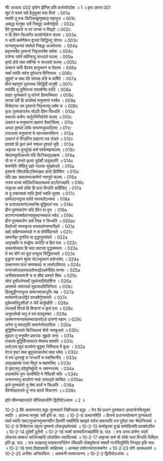 श्रीः
अध्यायः 002
कृपेण द्रौणिम् प्रति कर्तव्योपदेशः ॥ 1 ॥
कृप उवाच 	001  
श्रुतं ते वचनं सर्वं हेतुयुक्तं मया विभो ।	001a  
ममापि तु वचः किञ्चिच्छृणुष्वाद्य महाभुज ॥	001c  
आबद्धा मानुषाः सर्वे निबद्धाः कर्मणोर्द्वयोः ।	002a  
दैवे पुरुषकारे च परं ताभ्यां न विद्यते ॥	002c  
न हि दैवेन सिध्यन्ति कार्याण्येकेन सत्तम ।	003a  
न चापि कर्मणैकेन द्वाभ्यां सिद्धिस्तु योगतः ॥	003c  
ताभ्यामुभाभ्यां सर्वार्था निबद्धा अधमोत्तमाः ।	004a  
प्रवृत्ताश्चैव दृश्यन्ते निवृत्ताश्चैव सर्वशः ॥	004c  
पर्जन्यः पर्वते वर्षन्किन्नु साधयते फलम् ।	005a  
कृष्टे क्षेत्रे तथा वर्षन्किं न साधयते फलम् ॥	005c  
उत्थानं चापि दैवस्य ह्यनुत्थानं च दैवतम् ।	006a  
व्यर्थं भवति सर्वत्र पूर्वस्तत्र विनिश्चयः ॥	006c  
सुवृष्टे च यथा देवे सम्यक् क्षेत्रे च कर्षिते ।	007a  
बीजं महागुणं भूयात्तथा सिद्धिर्हि मानुषी ॥	007c  
तयोर्दैवं तु दुश्चिन्त्यं स्ववशेनैव वर्तते ।	008a  
प्राज्ञाः पुरुषकारे तु वर्तन्ते दैवमास्थिताः ॥	008c  
ताभ्यां सर्वे हि कार्यार्था मनुष्याणां नरर्षभ ।	009a  
विचेष्टन्तः स्म दृश्यन्ते निवृत्तास्तु तथैव च ॥	009c  
कृतः पुरुषकारश्च सोऽपि दैवेन सिध्यति ।	010a  
तथास्य कर्मणः कर्तुरभिनिर्वर्तते फलम् ॥	010c  
उत्थानं च मनुष्याणां दक्षाणां दैववर्जितम् ।	011a  
अभलं दृश्यते लोके सम्यगप्युपपादितम् ॥	011c  
तत्रालसा मनुष्याणां ये भवन्त्यमनस्विनः ।	012a  
उत्थानं ते विगर्हन्ति प्राज्ञानां तन्न रोचते ॥	012c  
प्रायशो हि कृतं कर्म नाफलं दृश्यते भुवि ।	013a  
अकृत्वा च पुनर्दुःखं कर्म पश्येन्महाफलम् ॥	013c  
चेष्टामकुर्वंल्लभते यदि किञ्चिद्यदृच्छया ।	014a  
यो वा न लभते कृत्वा दुर्दर्शौ तावुभावपि ॥	014c  
शक्नोति जीवितुं दक्षो नालसः सुखमेधते ।	015a  
दृश्यन्ते जीवलोकेऽस्मिन्दक्षाः प्रायो हितैषिणः ॥	015c  
यदि दक्षः समारम्भात्कर्मणो नाश्नुते फलम् ।	016a  
नास्य वाच्यं भवेत्किञ्चिल्लब्धव्यं वाऽधिगच्छति ॥	016c  
नाकृत्वा कर्म लोके हि फलं विन्दति कर्हिचित् ।	017a  
स तु वक्तव्यतां याति द्वेष्यो भवति भूयशः ॥	017c  
एवमेतदनादृत्य वर्तते यस्त्वतोऽन्यथा ।	018a  
स करोत्यात्मनोऽनर्थानेष बुद्धिमतां नयः ॥	018c  
हीनं पुरुषकारेण यदि दैवेन वा पुनः ।	019a  
कारणाभ्यामथैताभ्यामुत्थानमफलं भवेत् ॥	019c  
हीनं पुरुषकारेण कर्म त्विह न सिध्यति ॥	020ac  
दैवतेभ्यो नमस्कृत्य यस्त्वर्थान्सम्यगीहते ।	021a  
दक्षो दाक्षिण्यसम्पन्नो न स मोघैर्विहन्यते ॥	021c  
सम्यगीहा पुनरियं या वृद्धानुपसेवते ।	022a  
आपृच्छति च यच्छ्रेयः करोति च हितं वचः ॥	022c  
उत्थायोत्थाय हि सदा प्रष्टव्या वृद्धसम्मताः ।	023a  
ते स्म योगे परं मूलं तन्मूला सिद्धिरुच्यते ॥	023c  
वृद्धानां वचनं श्रुत्वा योऽभ्युत्थानं प्रयोजयेत् ।	024a  
उत्थानस्य फलं सम्यक्तदा स लभतेऽचिरात् ॥	024c  
रागात्क्रोधाद्भयाल्लोभाद्योऽर्थानीहेत मानवः ।	025a  
अनीशश्चावमानी च स शीघ्रं भ्रश्यते श्रियः ॥	025c  
सोयं दुर्योधनेनार्थो लुब्धेनादीर्घदर्शिना ।	026a  
असमर्थः समारब्धो मूढत्वादविचिन्तितः ॥	026c  
हितबुद्धीननादृत्य सम्मन्त्र्यासाधुभिः सह ।	027a  
वार्यमाणोऽकरोद्वैरं पाण्डवैर्गुणवत्तरैः ॥	027c  
पूर्वमप्यतिदुःशीलो न धैर्यं कर्तुमर्हति ।	028a  
तपत्यर्थे विपन्ने हि मित्राणां न कृतं वचः ॥	028c  
अनुवर्तामहे यत्तु तं वयं पापपूरुषम् ।	029a  
अस्मानप्यनयस्तस्मात्प्राप्तोऽयं दारुणो महान् ॥	029c  
अनेन तु ममाद्यापि व्यसनेनोपतापिता ।	030a  
बुद्धिश्चिन्तयते किञ्चित्स्वं श्रेयो नावबुध्यते ॥	030c  
मुह्यता तु मनुष्येण प्रष्टव्याः सुहृदो जनाः ।	031a  
तत्रास्य बुद्धिर्विनयस्तत्र श्रेयश्च पश्यति ॥	031c  
ततोऽस्य मूलं कार्याणां बुद्ध्या निश्चित्य वै बुधाः ।	032a  
तेऽत्र पृष्टा यथा ब्रूयुस्तत्कर्तव्यं तथा भवेत् ॥	032c  
ते वयं धृतराष्ट्रं च गान्धारीं च यशस्विनीम् ।	033a  
उपपृच्छामहे गत्वा विदुरं च महामतिम् ॥	033c  
ते पृष्टास्तु वदेयुर्यच्छ्रेयो नः समनन्तरम् ।	034a  
तदस्माभिः पुनः कार्यमिति मे नैष्ठिकी मतिः ॥	034c  
अनारम्भात्तु कार्याणां नार्थः सम्पद्यते क्वचित् ॥	035ac  
कृते पुरुषकारे तु येषां कार्यं न सिध्यति ।	036a  
दैवेनोपहतास्ते तु नात्र कार्या विचारणा ॥॥	036c  

इति श्रीमन्महाभारते सौप्तिकपर्वणि द्वितीयोऽध्यायः ॥ 2 ॥

10-2-2 दैवे आसमन्तात् बद्धाः पुरुषकारे निहीनतया बद्धाः । तेन दैवं प्रधानं पुरुषकार उपसर्जनमित्युक्तं भवति । आरम्भा मानुषाः सर्वे इति क. पाठः ॥ 10-2-6 उत्थानमिति । दैवस्य प्रधानस्योत्थानं पुरुषकारो व्यर्थं भवति तथाऽनुत्थानमुत्थानहीनं दैवमपि व्यर्थमिति पक्षद्वयं सर्वत्र व्यवस्यति तत्र पूर्वएव पक्षः श्रेयानित्यर्थः ॥ 10-2-9 विचेष्टन्तः प्रवृत्ता दृश्यन्ते लोकदृष्ठ्येत्यर्थः ॥ 10-2-13 कर्माकृत्वा दुःखं पश्येदित्यपि प्रायशोऽस्ति ॥ 10-2-14 दुर्दर्शौ दुर्लभौ ॥ 10-2-16 स्पर्शं चास्याधिगच्छतीति छ. पाठः । तत्र अस्य कर्मणः स्पर्शं लोकस्य सम्बन्धं चाधिगच्छति लोकप्रियः स्यादित्यर्थः ॥ 10-2-17 अकृत्वा कर्म यो लोके फलं विन्दति धिष्ठित इति झ. पाठः । तत्र अदक्षस्तु परप्रयत्नार्जितेन जीवन्नपि भोक्तुमेवायं समर्थो नार्जयितुमिति निन्द्यत इति भावः ॥ 10-2-18 एतत् दैवदाक्ष्ययोः साहित्यम् । अन्यथा तयोरन्यतरालम्बनेन ॥ 10-2-23 योगे अलब्धलाभे ॥ 10-2-25 अनीशः अजितचित्तः । अवमानी परमवजानन् ॥ 10-2-2 द्वितीयोऽध्यायः ॥
